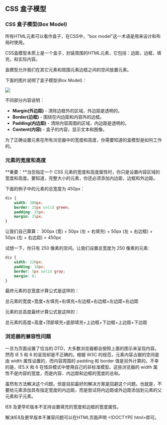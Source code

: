 ## CSS 盒子模型

### CSS 盒子模型(Box Model)

所有HTML元素可以看作盒子，在CSS中，"box model"这一术语是用来设计和布局时使用。

CSS盒模型本质上是一个盒子，封装周围的HTML元素，它包括：边距，边框，填充，和实际内容。

盒模型允许我们在其它元素和周围元素边框之间的空间放置元素。

下面的图片说明了盒子模型(Box Model)：

<img src="https://www.runoob.com/images/box-model.gif">

不同部分内容说明：

- **Margin(外边距)** - 清除边框外的区域，外边距是透明的。
- **Border(边框)** - 围绕在内边距和内容外的边框。
- **Padding(内边距)** - 清除内容周围的区域，内边距是透明的。
- **Content(内容)** - 盒子的内容，显示文本和图像。

为了正确设置元素在所有浏览器中的宽度和高度，你需要知道的盒模型是如何工作的。

### 元素的宽度和高度

**重要：**当您指定一个 CSS 元素的宽度和高度属性时，你只是设置内容区域的宽度和高度。要知道，完整大小的元素，你还必须添加内边距，边框和外边距。

下面的例子中的元素的总宽度为 450px：

```css
div {
    width: 300px;
    border: 25px solid green;
    padding: 25px;
    margin: 25px;
}
```

让我们自己算算：
300px (宽)
\+ 50px (左 + 右填充)
\+ 50px (左 + 右边框)
\+ 50px (左 + 右边距)
= 450px

试想一下，你只有 250 像素的空间。让我们设置总宽度为 250 像素的元素:

```css
div {
    width: 220px;
    padding: 10px;
    border: 5px solid gray;
    margin: 0; 
}
```

最终元素的总宽度计算公式是这样的：

总元素的宽度=宽度+左填充+右填充+左边框+右边框+左边距+右边距

元素的总高度最终计算公式是这样的：

总元素的高度=高度+顶部填充+底部填充+上边框+下边框+上边距+下边距

### 浏览器的兼容性问题

一旦为页面设置了恰当的 DTD，大多数浏览器都会按照上面的图示来呈现内容。然而 IE 5 和 6 的呈现却是不正确的。根据 W3C 的规范，元素内容占据的空间是由 width 属性设置的，而内容周围的 padding 和 border 值是另外计算的。不幸的是，IE5.X 和 6 在怪异模式中使用自己的非标准模型。这些浏览器的 width 属性不是内容的宽度，而是内容、内边距和边框的宽度的总和。

虽然有方法解决这个问题。但是目前最好的解决方案是回避这个问题。也就是，不要给元素添加具有指定宽度的内边距，而是尝试将内边距或外边距添加到元素的父元素和子元素。

IE8 及更早IE版本不支持设置填充的宽度和边框的宽度属性。

解决IE8及更早版本不兼容问题可以在HTML页面声明 &lt;!DOCTYPE html&gt;即可。

